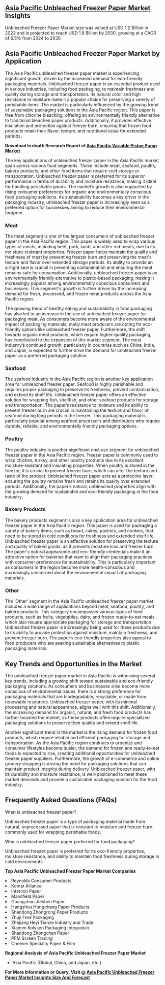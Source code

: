 <h2><a href="https://www.verifiedmarketreports.com/download-sample/?rid=242706&amp;utm_source=Github-Feb&amp;utm_medium=219" target="_blank">Asia Pacific Unbleached Freezer Paper Market</a> Insights</h2><p>Unbleached Freezer Paper Market size was valued at USD 1.2 Billion in 2022 and is projected to reach USD 1.8 Billion by 2030, growing at a CAGR of 6.5% from 2024 to 2030.</p><p><h2>Asia Pacific Unbleached Freezer Paper Market by Application</h2> <p>The Asia Pacific unbleached freezer paper market is experiencing significant growth, driven by the increased demand for eco-friendly packaging materials. Unbleached freezer paper is an essential product used in various industries, including food packaging, to maintain freshness and quality during storage and transportation. Its natural color and high resistance to moisture make it a popular choice for preserving a variety of perishable items. The market is particularly influenced by the growing trend of sustainable packaging solutions in the Asia Pacific region. This paper is free from chlorine bleaching, offering an environmentally friendly alternative to traditional bleached paper products. Additionally, it provides effective insulation and protection against freezer burn, ensuring that frozen food products retain their flavor, texture, and nutritional value for extended periods. <p><strong>Download In depth Research Report of <a href="https://www.verifiedmarketreports.com/download-sample/?rid=236118&amp;utm_source=Pulse-Dec&amp;utm_medium=219" target="_blank">Asia Pacific Variable Piston Pump Market</a></strong></p></p> <p>The key applications of unbleached freezer paper in the Asia Pacific market span across various food segments. These include meat, seafood, poultry, bakery products, and other food items that require cold storage or transportation. Unbleached freezer paper is preferred for its superior performance in terms of durability and moisture resistance, making it ideal for handling perishable goods. The market’s growth is also supported by rising consumer preferences for organic and environmentally conscious food packaging solutions. As sustainability becomes a key driver in the packaging industry, unbleached freezer paper is increasingly seen as a preferred option for businesses aiming to reduce their environmental footprint.</p> <h3>Meat</h3> <p>The meat segment is one of the largest consumers of unbleached freezer paper in the Asia Pacific region. This paper is widely used to wrap various types of meats, including beef, pork, lamb, and other red meats, due to its moisture-resistant properties. Freezer paper helps maintain the quality and freshness of meat by preventing freezer burn and preserving the meat's texture and flavor over extended storage periods. Its ability to provide an airtight seal is crucial in preventing contamination and ensuring the meat remains safe for consumption. Additionally, unbleached freezer paper is an environmentally friendly alternative to plastic-based packaging, making it increasingly popular among environmentally conscious consumers and businesses. This segment's growth is further driven by the increasing demand for fresh, processed, and frozen meat products across the Asia Pacific region.</p> <p>The growing trend of healthy eating and sustainability in food packaging has also led to an increase in the use of unbleached freezer paper for packaging meat. As consumers become more aware of the environmental impact of packaging materials, many meat producers are opting for eco-friendly options like unbleached freezer paper. Furthermore, the shift towards organic meat products, which require higher-quality packaging, has contributed to the expansion of this market segment. The meat industry’s continued growth, particularly in countries such as China, India, and Japan, is expected to further drive the demand for unbleached freezer paper as a preferred packaging solution.</p> <h3>Seafood</h3> <p>The seafood industry in the Asia Pacific region is another key application area for unbleached freezer paper. Seafood is highly perishable and requires proper packaging to preserve its freshness, prevent contamination, and extend its shelf life. Unbleached freezer paper offers an effective solution for wrapping fish, shellfish, and other seafood products for storage and transportation. The paper’s resistance to moisture and its ability to prevent freezer burn are crucial in maintaining the texture and flavor of seafood during long periods in the freezer. This packaging material is particularly popular among seafood processors and distributors who require durable, reliable, and environmentally friendly packaging options.</p> <pAs seafood consumption continues to rise in the Asia Pacific region, the demand for unbleached freezer paper is expected to grow. The increasing popularity of frozen seafood products, coupled with the growing awareness of the environmental impact of packaging materials, has led to a shift towards more sustainable packaging solutions. Unbleached freezer paper is seen as a viable alternative to plastic packaging, offering both performance and eco-friendliness. This trend is especially prevalent in markets such as Japan, South Korea, and Southeast Asia, where seafood plays a significant role in the diet of the population. As a result, the unbleached freezer paper market in the seafood segment is poised for steady growth.</p> <h3>Poultry</h3> <p>The poultry industry is another significant end-use segment for unbleached freezer paper in the Asia Pacific region. Freezer paper is commonly used to wrap chicken, turkey, and other poultry products due to its excellent moisture-resistant and insulating properties. When poultry is stored in the freezer, it is crucial to prevent freezer burn, which can alter the texture and taste of the product. Unbleached freezer paper acts as a protective layer, ensuring the poultry remains fresh and retains its quality over extended periods. Additionally, the paper’s natural, unbleached properties align with the growing demand for sustainable and eco-friendly packaging in the food industry.</p> <pAs the demand for poultry products continues to grow in the Asia Pacific region, particularly in countries such as China, India, and Indonesia, the use of unbleached freezer paper is expected to increase. With more consumers opting for healthier and sustainably packaged food, poultry producers are adopting eco-friendly packaging solutions like unbleached freezer paper to cater to this shift in consumer preferences. Furthermore, the rise in online food delivery services and e-commerce in the region has increased the need for packaging solutions that can protect perishable goods during transport, further driving the demand for unbleached freezer paper in the poultry sector.</p> <h3>Bakery Products</h3> <p>The bakery products segment is also a key application area for unbleached freezer paper in the Asia Pacific region. This paper is used for packaging a variety of bakery items, such as bread, cakes, pastries, and cookies, that need to be stored in cold conditions for freshness and extended shelf life. Unbleached freezer paper is an effective solution for preserving the texture and quality of baked goods, as it prevents moisture loss and freezer burn. The paper's natural appearance and eco-friendly credentials make it an attractive option for bakeries that want to align their packaging practices with consumer preferences for sustainability. This is particularly important as consumers in the region become more health-conscious and increasingly concerned about the environmental impact of packaging materials.</p> <pWith the increasing demand for ready-to-eat and frozen bakery products across the Asia Pacific region, the use of unbleached freezer paper is expected to grow. The bakery segment is also benefiting from the rise in demand for organic and artisanal products, which require premium packaging. As sustainability becomes a key driver in consumer purchasing decisions, many bakeries are opting for unbleached freezer paper to reduce their environmental footprint while ensuring the quality of their products. The growth of the frozen bakery sector, particularly in countries such as Japan, South Korea, and Australia, will further drive the demand for unbleached freezer paper in this segment.</p> <h3>Other</h3> <p>The 'Other' segment in the Asia Pacific unbleached freezer paper market includes a wide range of applications beyond meat, seafood, poultry, and bakery products. This category encompasses various types of food products, such as fruits, vegetables, dairy, and frozen ready-to-eat meals, which also require appropriate packaging for storage and transportation. Unbleached freezer paper is increasingly being used for these products due to its ability to provide protection against moisture, maintain freshness, and prevent freezer burn. The paper’s eco-friendly properties also appeal to food producers who are seeking sustainable alternatives to plastic packaging materials.</p> <pAs consumers in the Asia Pacific region continue to demand more sustainable packaging options, the use of unbleached freezer paper for various food applications outside the primary segments is expected to increase. The growing preference for organic and minimally processed foods, as well as the rise in e-commerce for grocery deliveries, are further contributing to the demand for high-quality, eco-friendly packaging. The versatility of unbleached freezer paper makes it suitable for a wide range of food products, positioning it as a strong player in the broader food packaging market.</p> <h2>Key Trends and Opportunities in the Market</h2> <p>The unbleached freezer paper market in Asia Pacific is witnessing several key trends, including a growing shift toward sustainable and eco-friendly packaging solutions. As consumers and businesses alike become more conscious of environmental issues, there is a strong preference for packaging materials that are biodegradable, recyclable, or made from renewable resources. Unbleached freezer paper, with its minimal processing and natural appearance, aligns well with this shift. Additionally, the increasing demand for organic, natural, and fresh food products has further boosted the market, as these products often require specialized packaging solutions to preserve their quality and extend shelf life.</p> <p>Another significant trend in the market is the rising demand for frozen food products, which require reliable and efficient packaging for storage and transportation. As the Asia Pacific region continues to urbanize and consumer lifestyles become busier, the demand for frozen and ready-to-eat foods is expected to rise, creating additional opportunities for unbleached freezer paper suppliers. Furthermore, the growth of e-commerce and online grocery shopping is driving the need for packaging solutions that can maintain product integrity during delivery. Unbleached freezer paper, with its durability and moisture resistance, is well-positioned to meet these market demands and provide a sustainable packaging solution for the food industry.</p> <h2>Frequently Asked Questions (FAQs)</h2> <p>What is unbleached freezer paper?</p> <p>Unbleached freezer paper is a type of packaging material made from natural, unprocessed paper that is resistant to moisture and freezer burn, commonly used for wrapping perishable foods.</p> <p>Why is unbleached freezer paper preferred for food packaging?</p> <p>Unbleached freezer paper is preferred for its eco-friendly properties, moisture resistance, and ability to maintain food freshness during storage in cold environments</p><p><strong>Top Asia Pacific Unbleached Freezer Paper Market Companies</strong></p><div data-test-id=""><p><li>Reynolds Consumer Products</li><li> Komar Alliance</li><li> Intercon Paper</li><li> Mansfield Paper</li><li> Guangzhou Jieshen Paper</li><li> Hangzhou Hongchang Paper Products</li><li> Shandong Zhongrong Paper Products</li><li> Zhuji Fred Packaging</li><li> Zhejiang Heyi Tianze Industry and Trade</li><li> Xiamen Kolysen Packaging Integration</li><li> Shandong Zhongchan Paper</li><li> PFM Screen Trading</li><li> Cheever Specialty Paper & Film</li></p><div><strong>Regional Analysis of&nbsp;Asia Pacific Unbleached Freezer Paper Market</strong></div><ul><li dir="ltr"><p dir="ltr">Asia Pacific (Global, China, and Japan, etc.)</p></li></ul><p><strong>For More Information or Query, Visit @&nbsp;</strong><strong><a href="https://www.verifiedmarketreports.com/product/unbleached-freezer-paper-market/?utm_source=Github-Feb&amp;utm_medium=219" target="_blank">Asia Pacific Unbleached Freezer Paper Market Insights Size And Forecast</a></strong></p></div><h2>&nbsp;</h2><div data-test-id="">&nbsp;</div>
